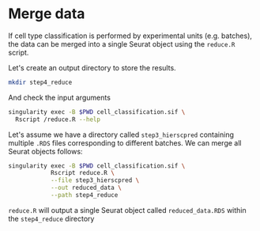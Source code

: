 # Merge data

If cell type classification is performed by experimental units (e.g. batches), 
the data can be merged into a single Seurat object using the `reduce.R` script.

Let's create an output directory to store the results.


```bash
mkdir step4_reduce
```

And check the input arguments


```bash
singularity exec -B $PWD cell_classification.sif \  
  Rscript /reduce.R --help
```


Let's assume we have a directory called `step3_hierscpred` containing 
multiple `.RDS` files corresponding to different batches. We can 
merge all Seurat objects follows:


```bash
singularity exec -B $PWD cell_classification.sif \ 
            Rscript reduce.R \
            --file step3_hierscpred \
            --out reduced_data \
            --path step4_reduce
```

`reduce.R` will output a single Seurat object called `reduced_data.RDS` within the 
`step4_reduce` directory

